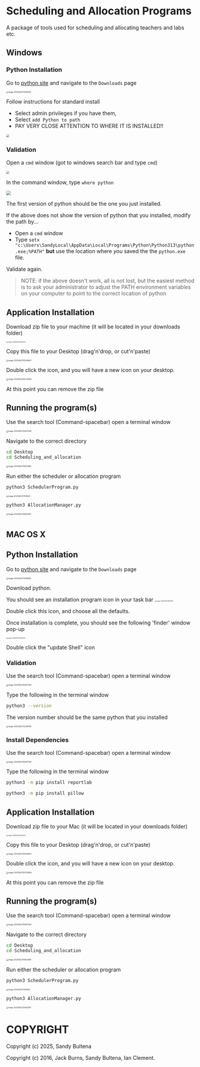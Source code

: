 # Scheduling and Allocation Programs

A package of tools used for scheduling and allocating teachers and labs etc.



## Windows

### Python Installation

Go to [python site](https://www.python.org/) and navigate to the `Downloads` page

<img src="./python_download.png" alt="image-20250823111349808" style="zoom:33%;" />

Follow instructions for standard install

* Select admin privileges if you have them, 
* Select `add Python to path`
* PAY VERY CLOSE ATTENTION TO WHERE IT IS INSTALLED!!

<img src="./python_install.png" style="zoom:50%;" />



### Validation

Open a `cmd` window (got to windows search bar and type `cmd`)

<img src="./python_command_prompt.png" style="zoom:50%;" />

In the command window, type `where python`

<img src="./python_verify_version.png" style="zoom:75%;" />

The first version of python should be the one you just installed.  

If the above does not show the version of python that you installed, modify the path by...

* Open a `cmd` window
* Type `setx "c:\Users\SandyLocal\AppData\Local\Programs\Python\Python313\python.exe;%PATH"` **but** use the location where *you* saved the the `python.exe` file.

Validate again.

> NOTE: if the above doesn't work, all is not lost, but the easiest method is to ask your administrator to adjust the PATH environment variables on your computer to point to the correct location of python

## Application Installation

Download zip file to your machine (it will be located in your downloads folder)

<img src="./mac_app_download.png" alt="image-20250823104546043" style="zoom:25%;" />

Copy this file to your Desktop (drag'n'drop, or cut'n'paste)

<img src="./app_zip_on_desktop.png" alt="image-20250823105546647" style="zoom:33%;" />

Double click the icon, and you will have a new icon on your desktop.  

<img src="./app_folder_on_desktop.png" alt="image-20250823105734689" style="zoom:33%;" />

At this point you can remove the zip file

## Running the program(s)

Use the search tool (Command-spacebar) open a terminal window

<img src="./search_terminal.png" alt="image-20250823110447048" style="zoom:33%;" />

Navigate to the correct directory

```bash
cd Desktop
cd Scheduling_and_allocation
```

<img src="./changing_dirs.png" alt="image-20250823110633980" style="zoom:33%;" />

Run either the scheduler or allocation program

```bash
python3 SchedulerProgram.py
```

<img src="./image-20250823111129921.png" alt="image-20250823111129921" style="zoom:33%;" />

```bash
python3 AllocationManager.py
```

<img src="./run_allocation_cmd_line.png" alt="image-20250823110943947" style="zoom:33%;" />



# 


## MAC OS X

## Python Installation

Go to [python site](https://www.python.org/) and navigate to the `Downloads` page

<img src="./python_download_mac.png" alt="image-20250823111349808" style="zoom:33%;" />

Download python.

You should see an installation program icon in your task bar <img src="./python_app_image_icon.png" alt="image-20250823111819678" style="zoom:25%;" />

Double click this icon, and choose all the defaults.

Once installation is complete, you should see the following 'finder' window pop-up

<img src="./python_app_folder.png" alt="image-20250823112048447" style="zoom: 25%;" />

Double click the "update Shell" icon

### Validation

Use the search tool (Command-spacebar) open a terminal window

<img src="./search_terminal.png" alt="image-20250823110447048" style="zoom:33%;" />

Type the following in the terminal window

```bash
python3 --version
```

The version number should be the same python that you installed

<img src="./python_version_mac.png" alt="image-20250823112346490" style="zoom:33%;" />

### Install Dependencies

Use the search tool (Command-spacebar) open a terminal window

<img src="./search_terminal.png" alt="image-20250823110447048" style="zoom:33%;" />

Type the following in the terminal window

```bash
python3 -m pip install reportlab
```

```bash
python3 -m pip install pillow
```



## Application Installation

Download zip file to your Mac (it will be located in your downloads folder)

<img src="./mac_app_download.png" alt="image-20250823104546043" style="zoom:25%;" />

Copy this file to your Desktop (drag'n'drop, or cut'n'paste)

<img src="./app_zip_on_desktop.png" alt="image-20250823105546647" style="zoom:33%;" />

Double click the icon, and you will have a new icon on your desktop.  

<img src="./app_folder_on_desktop.png" alt="image-20250823105734689" style="zoom:33%;" />

At this point you can remove the zip file

## Running the program(s)

Use the search tool (Command-spacebar) open a terminal window

<img src="./search_terminal.png" alt="image-20250823110447048" style="zoom:33%;" />

Navigate to the correct directory

```bash
cd Desktop
cd Scheduling_and_allocation
```

<img src="./changing_dirs.png" alt="image-20250823110633980" style="zoom:33%;" />

Run either the scheduler or allocation program

```bash
python3 SchedulerProgram.py
```

<img src="./image-20250823111129921.png" alt="image-20250823111129921" style="zoom:33%;" />

```bash
python3 AllocationManager.py
```

<img src="./run_allocation_cmd_line.png" alt="image-20250823110943947" style="zoom:33%;" />



# COPYRIGHT

Copyright (c) 2025, Sandy Bultena

Copyright (c) 2016, Jack Burns, Sandy Bultena, Ian Clement. 
